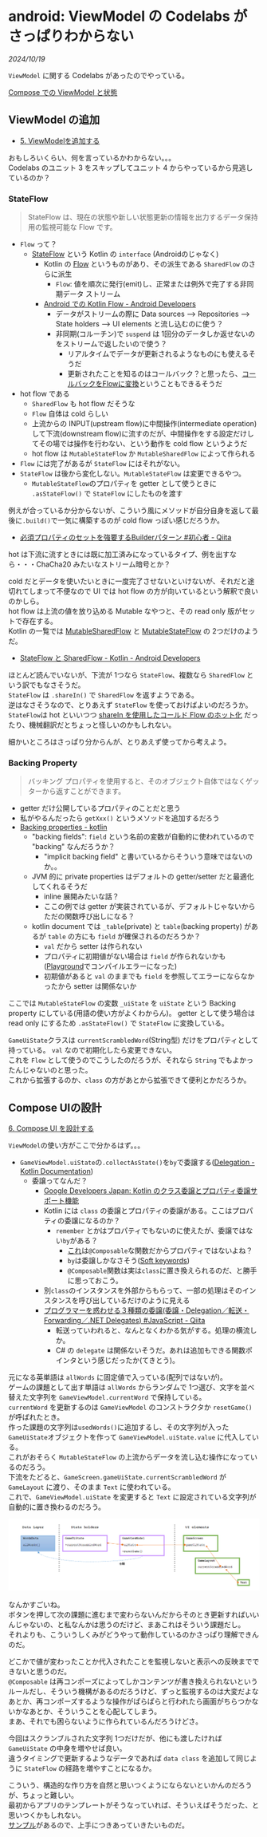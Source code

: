 # android: ViewModel の Codelabs がさっぱりわからない

<i>2024/10/19</i>

`ViewModel` に関する Codelabs があったのでやっている。

[Compose での ViewModel と状態](https://developer.android.com/codelabs/basic-android-kotlin-compose-viewmodel-and-state?hl=ja&continue=https%3A%2F%2Fdeveloper.android.com%2Fcourses%2Fpathways%2Fandroid-basics-compose-unit-4-pathway-1%253Fhl%3Dja%2523codelab-https%3A%2F%2Fdeveloper.android.com%2Fcodelabs%2Fbasic-android-kotlin-compose-viewmodel-and-state#0)

## ViewModel の追加

* [5. ViewModelを追加する](https://developer.android.com/codelabs/basic-android-kotlin-compose-viewmodel-and-state?hl=ja&continue=https%3A%2F%2Fdeveloper.android.com%2Fcourses%2Fpathways%2Fandroid-basics-compose-unit-4-pathway-1%3Fhl%3Dja%23codelab-https%3A%2F%2Fdeveloper.android.com%2Fcodelabs%2Fbasic-android-kotlin-compose-viewmodel-and-state#4)

おもしろいくらい、何を言っているかわからない。。。  
Codelabs のユニット 3 をスキップしてユニット 4 からやっているから見逃しているのか？

### StateFlow

> StateFlow は、現在の状態や新しい状態更新の情報を出力するデータ保持用の監視可能な Flow です。

* `Flow` って？
  * [StateFlow](https://kotlinlang.org/api/kotlinx.coroutines/kotlinx-coroutines-core/kotlinx.coroutines.flow/-state-flow/) という Kotlin の `interface` (Androidのじゃなく)
    * Kotlin の [Flow](https://kotlinlang.org/api/kotlinx.coroutines/kotlinx-coroutines-core/kotlinx.coroutines.flow/-flow/) というものがあり、その派生である `SharedFlow` のさらに派生
      * `Flow`: 値を順次に発行(emit)し、正常または例外で完了する非同期データ ストリーム
    * [Android での Kotlin Flow - Android Developers](https://developer.android.com/kotlin/flow?hl=ja)
      * データがストリームの際に Data sources --> Repositories --> State holders --> UI elements と流し込むのに使う？
      * 非同期(コルーチン)で `suspend` は 1回分のデータしか返せないのをストリームで返したいので使う？
        * リアルタイムでデータが更新されるようなものにも使えるそうだ
        * 更新されたことを知るのはコールバック？と思ったら、[コールバックをFlowに変換](https://developer.android.com/kotlin/flow?hl=ja#callback)ということもできるそうだ
* hot flow である
  * `SharedFlow` も hot flow だそうな
  * `Flow` 自体は cold らしい
  * 上流からの INPUT(upstream flow)に中間操作(intermediate operation)して下流(downstream flow)に流すのだが、中間操作をする設定だけしてその場では操作を行わない、という動作を cold flow というようだ
  * hot flow は `MutableStateFlow` か `MutableSharedFlow` によって作られる
* `Flow` には完了があるが `StateFlow` にはそれがない。
* `StateFlow` は後から変化しない。`MutableStateFlow` は変更できるやつ。
  * `MutableStateFlow`のプロパティを getter として使うときに `.asStateFlow()` で `StateFlow` にしたものを渡す

例えが合っているか分からないが、こういう風にメソッドが自分自身を返して最後に`.build()`で一気に構築するのが cold flow っぽい感じだろうか。

* [必須プロパティのセットを強要するBuilderパターン #初心者 - Qiita](https://qiita.com/riversun/items/b69aec00ac4664240c31)

hot は下流に流すときには既に加工済みになっているタイプ、例を出すなら・・・ChaCha20 みたいなストリーム暗号とか？

cold だとデータを使いたいときに一度完了させないといけないが、それだと途切れてしまって不便なので UI では hot flow の方が向いているという解釈で良いのかしら。  
hot flow は上流の値を放り込める Mutable なやつと、その read only 版がセットで存在する。  
Kotlin の一覧では [MutableSharedFlow](https://kotlinlang.org/api/kotlinx.coroutines/kotlinx-coroutines-core/kotlinx.coroutines.flow/-mutable-shared-flow/) と [MutableStateFlow](https://kotlinlang.org/api/kotlinx.coroutines/kotlinx-coroutines-core/kotlinx.coroutines.flow/-mutable-state-flow/) の 2つだけのようだ。  

* [StateFlow と SharedFlow - Kotlin - Android Developers](https://developer.android.com/kotlin/flow/stateflow-and-sharedflow?hl=ja)

ほとんど読んでいないが、下流が 1つなら `StateFlow`、複数なら `SharedFlow` という訳でもなさそうだ。  
`StateFlow` は `.shareIn()` で `SharedFlow` を返すようである。  
逆はなさそうなので、とりあえず `StateFlow` を使っておけばよいのだろうか。  
`StateFlow`は hot といいつつ [shareIn を使用したコールド Flow のホット化](https://developer.android.com/kotlin/flow/stateflow-and-sharedflow?hl=ja#sharein) だったり、機械翻訳だとちょっと怪しいのかもしれない。

細かいところはさっぱり分からんが、とりあえず使ってから考えよう。

### Backing Property

> バッキング プロパティを使用すると、そのオブジェクト自体ではなくゲッターから返すことができます。

* getter だけ公開しているプロパティのことだと思う
* 私がやるんだったら `getXxx()` というメソッドを追加するだろう
* [Backing properties - kotlin](https://kotlinlang.org/docs/properties.html#backing-properties)
  * "backing fields": `field` という名前の変数が自動的に使われているので "backing" なんだろうか？
    * "implicit backing field" と書いているからそういう意味ではないのか。。
  * JVM 的に private properties はデフォルトの getter/setter だと最適化してくれるそうだ
    * inline 展開みたいな話？
    * ここの例では getter が実装されているが、デフォルトじゃないからただの関数呼び出しになる？
  * kotlin document では `_table`(private) と `table`(backing property) があるが `table` の方にも `field` が確保されるのだろうか？
    * `val` だから setter は作られない
    * プロパティに初期値がない場合は `field` が作られないかも([Playground](https://pl.kotl.in/20vze3ClA)でコンパイルエラーになった)
    * 初期値があると `val` のままでも `field` を参照してエラーにならなかったから setter は関係ないか

ここでは `MutableStateFlow` の変数 `_uiState` を `uiState` という Backing property にしている(用語の使い方がよくわからん)。
getter として使う場合は read only にするため `.asStateFlow()` で `StateFlow` に変換している。

`GameUiState`クラスは `currentScrambledWord`(String型) だけをプロパティとして持っている。
`val` なので初期化したら変更できない。  
これを `Flow` として使うのでこうしたのだろうが、それなら `String` でもよかったんじゃないのと思った。  
これから拡張するのか、`class` の方があとから拡張できて便利とかだろうか。

## Compose UIの設計

[6. Compose UI を設計する](https://developer.android.com/codelabs/basic-android-kotlin-compose-viewmodel-and-state?hl=ja&continue=https%3A%2F%2Fdeveloper.android.com%2Fcourses%2Fpathways%2Fandroid-basics-compose-unit-4-pathway-1%253Fhl%3Dja%2523codelab-https%3A%2F%2Fdeveloper.android.com%2Fcodelabs%2Fbasic-android-kotlin-compose-viewmodel-and-state#5)

`ViewModel`の使い方がここで分かるはず。。。

* `GameViewModel.uiState`の`.collectAsState()`を`by`で委譲する([Delegation - Kotlin Documentation](https://kotlinlang.org/docs/delegation.html))
  * 委譲ってなんだ？
    * [Google Developers Japan: Kotlin のクラス委譲とプロパティ委譲サポート機能](https://developers-jp.googleblog.com/2020/11/delegating-delegates-to-kotlin.html)
    * Kotlin には `class` の委譲とプロパティの委譲がある。ここはプロパティの委譲になるのか？
      * `remember` とかはプロパティでもないのに使えたが、委譲ではない`by`がある？
        * [これ](https://github.com/google-developer-training/basic-android-kotlin-compose-training-tip-calculator/blob/29dddab0d5d911f1607bc5602249f89012f4d45e/app/src/main/java/com/example/tiptime/MainActivity.kt#L70)は`@Composable`な関数だからプロパティではないよね？
        * `by`は委譲しかなさそう([Soft keywords](https://kotlinlang.org/docs/keyword-reference.html#soft-keywords))
        * `@Composable`関数は実は`class`に置き換えられるのだ、と勝手に思っておこう。
    * 別`class`のインスタンスを外部からもらって、一部の処理はそのインスタンスを呼び出しているだけのように見える
    * [プログラマーを惑わせる３種類の委譲(委譲・Delegation／転送・Forwarding／.NET Delegates) #JavaScript - Qiita](https://qiita.com/jesus_isao/items/4b6b7846ccf5eb46b1bc)
      * 転送っていわれると、なんとなくわかる気がする。処理の横流しか。
      * C# の `delegate` は関係ないそうだ。あれは追加もできる関数ポインタという感じだったか(てきとう)。

元になる英単語は `allWords` に固定値で入っている(配列ではないが)。  
ゲームの課題として出す単語は `allWords` からランダムで 1つ選び、文字を並べ替えた文字列を `GameViewModel.currentWord` で保持している。  
`currentWord` を更新するのは `GameViewModel` のコンストラクタか `resetGame()` が呼ばれたとき。  
作った課題の文字列は`usedWords()`に追加するし、その文字列が入った`GameUiState`オブジェクトを作って `GameViewModel.uiState.value` に代入している。  
これがおそらく `MutableStateFlow` の上流からデータを流し込む操作になっているのだろう。  
下流をたどると、`GameScreen.gameUiState.currentScrambledWord` が `GameLayout` に渡り、そのまま `Text` に使われている。  
これで、`GameViewModel.uiState` を変更すると `Text` に設定されている文字列が自動的に置き換わるのだろう。

![image](20241019a-1.png)

なんかすごいね。  
ボタンを押して次の課題に進むまで変わらないんだからそのとき更新すればいいんじゃないの、と私なんかは思うのだけど、まあこれはそういう課題だし。  
それよりも、こういうしくみがどうやって動作しているのかさっぱり理解できんのだ。

どこかで値が変わったことか代入されたことを監視しないと表示への反映までできないと思うのだ。  
`@Composable` は再コンポーズによってしかコンテンツが書き換えられないというルールだし、そういう機構があるのだろうけど、ずっと監視するのは大変だよなあとか、再コンポーズするような操作がぱらぱらと行われたら画面がちらつかないかなあとか、そういうことを心配してしまう。  
まあ、それでも困らないように作られているんだろうけどさ。

今回はスクランブルされた文字列 1つだけだが、他にも渡したければ `GameUiState` の中身を増やせば良い。  
違うタイミングで更新するようなデータであれば `data class` を追加して同じように `StateFlow` の経路を増やすことになるか。

こういう、構造的な作り方を自然と思いつくようにならないといかんのだろうが、ちょっと難しい。  
最初からアプリのテンプレートがそうなっていれば、そういえばそうだった、と思いつくかもしれない。  
[サンプル](https://developer.android.com/topic/architecture?hl=ja#samples)があるので、上手につきあっていきたいものだ。
